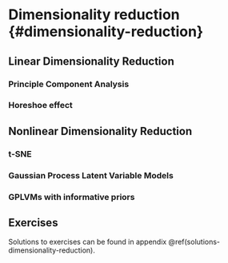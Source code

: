 # Dimensionality reduction {#dimensionality-reduction}

<!-- Chris -->

## Linear Dimensionality Reduction

### Principle Component Analysis

### Horeshoe effect

## Nonlinear Dimensionality Reduction

### t-SNE

### Gaussian Process Latent Variable Models

### GPLVMs with informative priors


## Exercises

Solutions to exercises can be found in appendix \@ref(solutions-dimensionality-reduction).
